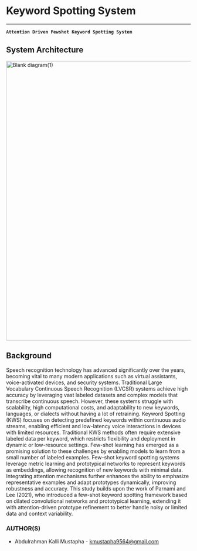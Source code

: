 # Keyword Spotting System
-----

**`Attention Driven Fewshot Keyword Spotting System`**

## System Architecture
<img width="1680" height="761" alt="Blank diagram(1)" src="https://github.com/user-attachments/assets/d2583751-35a0-48d1-bbae-57a13902994d" />


## Background
Speech recognition technology has advanced significantly over the years, becoming vital to many modern applications such as virtual assistants, voice-activated devices, and security systems. Traditional Large Vocabulary Continuous Speech Recognition (LVCSR) systems achieve high accuracy by leveraging vast labeled datasets and complex models that transcribe continuous speech. However, these systems struggle with scalability, high computational costs, and adaptability to new keywords, languages, or dialects without having a lot of retraining.
Keyword Spotting (KWS) focuses on detecting predefined keywords within continuous audio streams, enabling efficient and low-latency voice interactions in devices with limited resources. Traditional KWS methods often require extensive labeled data per keyword, which restricts flexibility and deployment in dynamic or low-resource settings.
Few-shot learning has emerged as a promising solution to these challenges by enabling models to learn from a small number of labeled examples. Few-shot keyword spotting systems leverage metric learning and prototypical networks to represent keywords as embeddings, allowing recognition of new keywords with minimal data. Integrating attention mechanisms further enhances the ability to emphasize representative examples and adapt prototypes dynamically, improving robustness and accuracy.
This study builds upon the work of Parnami and Lee (2021), who introduced a few-shot keyword spotting framework based on dilated convolutional networks and prototypical learning, extending it with attention-driven prototype refinement to better handle noisy or limited data and context variability.



### AUTHOR(S)
- Abdulrahman Kalli Mustapha - kmustapha9564@gmail.com

